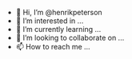 - 👋 Hi, I’m @henrikpeterson
- 👀 I’m interested in ...
- 🌱 I’m currently learning ...
- 💞️ I’m looking to collaborate on ...
- 📫 How to reach me ...

<!---
henrikpeterson/henrikpeterson is a ✨ special ✨ repository because its `README.md` (this file) appears on your GitHub profile.
You can click the Preview link to take a look at your changes.
--->
